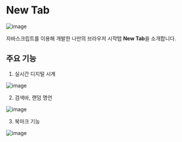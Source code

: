 # New Tab

![image](https://github.com/Stilllee/onebite-js/assets/108785772/5a518e57-4403-4f20-88ef-f9d611895713)

자바스크립트를 이용해 개발한 나만의 브라우저 시작탭 **New Tab**을 소개합니다.

## 주요 기능
1. 실시간 디지털 시계

![image](https://github.com/Stilllee/onebite-js/assets/108785772/72821905-5a4a-4e2f-a5e1-1b6c947cbbf3)

2. 검색바, 랜덤 명언

![image](https://github.com/Stilllee/onebite-js/assets/108785772/7a3fb314-436f-4f0b-9f5d-8b96dff00723)

3. 북마크 기능

![image](https://github.com/Stilllee/onebite-js/assets/108785772/70117224-d14f-4d9a-9652-56d2e033f52f)
